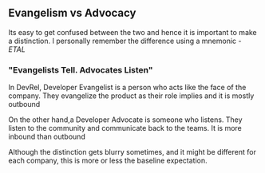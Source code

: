 ## Evangelism vs Advocacy

Its easy to get confused between the two and hence it is important to make a distinction. I personally remember the difference using a mnemonic - *ETAL*

### "Evangelists Tell. Advocates Listen"

In DevRel, Developer Evangelist is a person who acts like the face of the company. They evangelize the product as their role implies and it is mostly outbound

On the other hand,a Developer Advocate is someone who listens. They listen to the community and communicate back to the teams. It is more inbound than outbound

Although the distinction gets blurry sometimes, and it might be different for each company, this is more or less the baseline expectation. 

